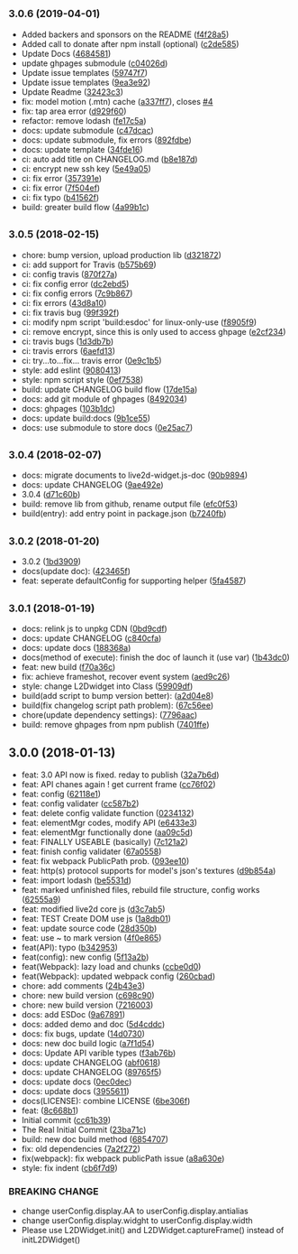 ## <small>3.0.6 (2019-04-01)</small>

* Added backers and sponsors on the README ([f4f28a5](https://github.com/xiazeyu/live2d-widget.js/commit/f4f28a5))
* Added call to donate after npm install (optional) ([c2de585](https://github.com/xiazeyu/live2d-widget.js/commit/c2de585))
* Update Docs ([4684581](https://github.com/xiazeyu/live2d-widget.js/commit/4684581))
* update ghpages submodule ([c04026d](https://github.com/xiazeyu/live2d-widget.js/commit/c04026d))
* Update issue templates ([59747f7](https://github.com/xiazeyu/live2d-widget.js/commit/59747f7))
* Update issue templates ([9ea3e92](https://github.com/xiazeyu/live2d-widget.js/commit/9ea3e92))
* Update Readme ([32423c3](https://github.com/xiazeyu/live2d-widget.js/commit/32423c3))
* fix: model motion (.mtn) cache ([a337ff7](https://github.com/xiazeyu/live2d-widget.js/commit/a337ff7)), closes [#4](https://github.com/xiazeyu/live2d-widget.js/issues/4)
* fix: tap area error ([d929f60](https://github.com/xiazeyu/live2d-widget.js/commit/d929f60))
* refactor: remove lodash ([fe17c5a](https://github.com/xiazeyu/live2d-widget.js/commit/fe17c5a))
* docs: update submodule ([c47dcac](https://github.com/xiazeyu/live2d-widget.js/commit/c47dcac))
* docs: update submodule, fix errors ([892fdbe](https://github.com/xiazeyu/live2d-widget.js/commit/892fdbe))
* docs: update template ([34fde16](https://github.com/xiazeyu/live2d-widget.js/commit/34fde16))
* ci: auto add title on CHANGELOG.md ([b8e187d](https://github.com/xiazeyu/live2d-widget.js/commit/b8e187d))
* ci: encrypt new ssh key ([5e49a05](https://github.com/xiazeyu/live2d-widget.js/commit/5e49a05))
* ci: fix error ([357391e](https://github.com/xiazeyu/live2d-widget.js/commit/357391e))
* ci: fix error ([7f504ef](https://github.com/xiazeyu/live2d-widget.js/commit/7f504ef))
* ci: fix typo ([b41562f](https://github.com/xiazeyu/live2d-widget.js/commit/b41562f))
* build: greater build flow ([4a99b1c](https://github.com/xiazeyu/live2d-widget.js/commit/4a99b1c))



## <small>3.0.5 (2018-02-15)</small>

* chore: bump version, upload production lib ([d321872](https://github.com/xiazeyu/live2d-widget.js/commit/d321872))
* ci: add support for Travis ([b575b69](https://github.com/xiazeyu/live2d-widget.js/commit/b575b69))
* ci: config travis ([870f27a](https://github.com/xiazeyu/live2d-widget.js/commit/870f27a))
* ci: fix config error ([dc2ebd5](https://github.com/xiazeyu/live2d-widget.js/commit/dc2ebd5))
* ci: fix config errors ([7c9b867](https://github.com/xiazeyu/live2d-widget.js/commit/7c9b867))
* ci: fix errors ([43d8a10](https://github.com/xiazeyu/live2d-widget.js/commit/43d8a10))
* ci: fix travis bug ([99f392f](https://github.com/xiazeyu/live2d-widget.js/commit/99f392f))
* ci: modify npm script 'build:esdoc' for linux-only-use ([f8905f9](https://github.com/xiazeyu/live2d-widget.js/commit/f8905f9))
* ci: remove encrypt, since this is only used to access ghpage ([e2cf234](https://github.com/xiazeyu/live2d-widget.js/commit/e2cf234))
* ci: travis bugs ([1d3db7b](https://github.com/xiazeyu/live2d-widget.js/commit/1d3db7b))
* ci: travis errors ([6aefd13](https://github.com/xiazeyu/live2d-widget.js/commit/6aefd13))
* ci: try...to...fix... travis error ([0e9c1b5](https://github.com/xiazeyu/live2d-widget.js/commit/0e9c1b5))
* style: add eslint ([9080413](https://github.com/xiazeyu/live2d-widget.js/commit/9080413))
* style: npm script style ([0ef7538](https://github.com/xiazeyu/live2d-widget.js/commit/0ef7538))
* build: update CHANGELOG build flow ([17de15a](https://github.com/xiazeyu/live2d-widget.js/commit/17de15a))
* docs: add git module of ghpages ([8492034](https://github.com/xiazeyu/live2d-widget.js/commit/8492034))
* docs: ghpages ([103b1dc](https://github.com/xiazeyu/live2d-widget.js/commit/103b1dc))
* docs: update build:docs ([9b1ce55](https://github.com/xiazeyu/live2d-widget.js/commit/9b1ce55))
* docs: use submodule to store docs ([0e25ac7](https://github.com/xiazeyu/live2d-widget.js/commit/0e25ac7))



## <small>3.0.4 (2018-02-07)</small>

* docs: migrate documents to live2d-widget.js-doc ([90b9894](https://github.com/xiazeyu/live2d-widget.js/commit/90b9894))
* docs: update CHANGELOG ([9ae492e](https://github.com/xiazeyu/live2d-widget.js/commit/9ae492e))
* 3.0.4 ([d71c60b](https://github.com/xiazeyu/live2d-widget.js/commit/d71c60b))
* build: remove lib from github, rename output file ([efc0f53](https://github.com/xiazeyu/live2d-widget.js/commit/efc0f53))
* build(entry): add entry point in package.json ([b7240fb](https://github.com/xiazeyu/live2d-widget.js/commit/b7240fb))



## <small>3.0.2 (2018-01-20)</small>

* 3.0.2 ([1bd3909](https://github.com/xiazeyu/live2d-widget.js/commit/1bd3909))
* docs(update doc): ([423465f](https://github.com/xiazeyu/live2d-widget.js/commit/423465f))
* feat: seperate defaultConfig for supporting helper ([5fa4587](https://github.com/xiazeyu/live2d-widget.js/commit/5fa4587))



## <small>3.0.1 (2018-01-19)</small>

* docs: relink js to unpkg CDN ([0bd9cdf](https://github.com/xiazeyu/live2d-widget.js/commit/0bd9cdf))
* docs: update CHANGELOG ([c840cfa](https://github.com/xiazeyu/live2d-widget.js/commit/c840cfa))
* docs: update docs ([188368a](https://github.com/xiazeyu/live2d-widget.js/commit/188368a))
* docs(method of execute): finish the doc of launch it (use var) ([1b43dc0](https://github.com/xiazeyu/live2d-widget.js/commit/1b43dc0))
* feat: new build ([f70a36c](https://github.com/xiazeyu/live2d-widget.js/commit/f70a36c))
* fix: achieve frameshot, recover event system ([aed9c26](https://github.com/xiazeyu/live2d-widget.js/commit/aed9c26))
* style: change L2Dwidget into Class ([59909df](https://github.com/xiazeyu/live2d-widget.js/commit/59909df))
* build(add script to bump version better): ([a2d04e8](https://github.com/xiazeyu/live2d-widget.js/commit/a2d04e8))
* build(fix changelog script path problem): ([67c56ee](https://github.com/xiazeyu/live2d-widget.js/commit/67c56ee))
* chore(update dependency settings): ([7796aac](https://github.com/xiazeyu/live2d-widget.js/commit/7796aac))
* build: remove ghpages from npm publish ([7401ffe](https://github.com/xiazeyu/live2d-widget.js/commit/7401ffe))



## 3.0.0 (2018-01-13)

* feat: 3.0 API now is fixed. reday to publish ([32a7b6d](https://github.com/xiazeyu/live2d-widget.js/commit/32a7b6d))
* feat: API chanes again ! get current frame ([cc76f02](https://github.com/xiazeyu/live2d-widget.js/commit/cc76f02))
* feat: config ([62118e1](https://github.com/xiazeyu/live2d-widget.js/commit/62118e1))
* feat: config validater ([cc587b2](https://github.com/xiazeyu/live2d-widget.js/commit/cc587b2))
* feat: delete config validate function ([0234132](https://github.com/xiazeyu/live2d-widget.js/commit/0234132))
* feat: elementMgr codes, modify API ([e6433e3](https://github.com/xiazeyu/live2d-widget.js/commit/e6433e3))
* feat: elementMgr functionally done ([aa09c5d](https://github.com/xiazeyu/live2d-widget.js/commit/aa09c5d))
* feat: FINALLY USEABLE (basically) ([7c121a2](https://github.com/xiazeyu/live2d-widget.js/commit/7c121a2))
* feat: finish config validater ([67a0558](https://github.com/xiazeyu/live2d-widget.js/commit/67a0558))
* feat: fix webpack PublicPath prob. ([093ee10](https://github.com/xiazeyu/live2d-widget.js/commit/093ee10))
* feat: http(s) protocol supports for model's json's textures ([d9b854a](https://github.com/xiazeyu/live2d-widget.js/commit/d9b854a))
* feat: import lodash ([be5531d](https://github.com/xiazeyu/live2d-widget.js/commit/be5531d))
* feat: marked unfinished files, rebuild file structure, config works ([62555a9](https://github.com/xiazeyu/live2d-widget.js/commit/62555a9))
* feat: modified live2d core js ([d3c7ab5](https://github.com/xiazeyu/live2d-widget.js/commit/d3c7ab5))
* feat: TEST Create DOM use js ([1a8db01](https://github.com/xiazeyu/live2d-widget.js/commit/1a8db01))
* feat: update source code ([28d350b](https://github.com/xiazeyu/live2d-widget.js/commit/28d350b))
* feat: use ~ to mark version ([4f0e865](https://github.com/xiazeyu/live2d-widget.js/commit/4f0e865))
* feat(API): typo ([b342953](https://github.com/xiazeyu/live2d-widget.js/commit/b342953))
* feat(config): new config ([5f13a2b](https://github.com/xiazeyu/live2d-widget.js/commit/5f13a2b))
* feat(Webpack): lazy load and chunks ([ccbe0d0](https://github.com/xiazeyu/live2d-widget.js/commit/ccbe0d0))
* feat(Webpack): updated webpack config ([260cbad](https://github.com/xiazeyu/live2d-widget.js/commit/260cbad))
* chore: add comments ([24b43e3](https://github.com/xiazeyu/live2d-widget.js/commit/24b43e3))
* chore: new build version ([c698c90](https://github.com/xiazeyu/live2d-widget.js/commit/c698c90))
* chore: new build version ([7216003](https://github.com/xiazeyu/live2d-widget.js/commit/7216003))
* docs: add ESDoc ([9a67891](https://github.com/xiazeyu/live2d-widget.js/commit/9a67891))
* docs: added demo and doc ([5d4cddc](https://github.com/xiazeyu/live2d-widget.js/commit/5d4cddc))
* docs: fix bugs, update ([14d0730](https://github.com/xiazeyu/live2d-widget.js/commit/14d0730))
* docs: new doc build logic ([a7f1d54](https://github.com/xiazeyu/live2d-widget.js/commit/a7f1d54))
* docs: Update API varible types ([f3ab76b](https://github.com/xiazeyu/live2d-widget.js/commit/f3ab76b))
* docs: update CHANGELOG ([abf0618](https://github.com/xiazeyu/live2d-widget.js/commit/abf0618))
* docs: update CHANGELOG ([89765f5](https://github.com/xiazeyu/live2d-widget.js/commit/89765f5))
* docs: update docs ([0ec0dec](https://github.com/xiazeyu/live2d-widget.js/commit/0ec0dec))
* docs: update docs ([3955611](https://github.com/xiazeyu/live2d-widget.js/commit/3955611))
* docs(LICENSE): combine LICENSE ([6be306f](https://github.com/xiazeyu/live2d-widget.js/commit/6be306f))
* feat: ([8c668b1](https://github.com/xiazeyu/live2d-widget.js/commit/8c668b1))
* Initial commit ([cc61b39](https://github.com/xiazeyu/live2d-widget.js/commit/cc61b39))
* The Real Initial Commit ([23ba71c](https://github.com/xiazeyu/live2d-widget.js/commit/23ba71c))
* build: new doc build method ([6854707](https://github.com/xiazeyu/live2d-widget.js/commit/6854707))
* fix: old dependencies ([7a2f272](https://github.com/xiazeyu/live2d-widget.js/commit/7a2f272))
* fix(webpack): fix webpack publicPath issue ([a8a630e](https://github.com/xiazeyu/live2d-widget.js/commit/a8a630e))
* style: fix indent ([cb6f7d9](https://github.com/xiazeyu/live2d-widget.js/commit/cb6f7d9))


### BREAKING CHANGE

* change userConfig.display.AA to userConfig.display.antialias
* change userConfig.display.widght to userConfig.display.width
* Please use L2DWidget.init() and L2DWidget.captureFrame() instead of initL2DWidget()


